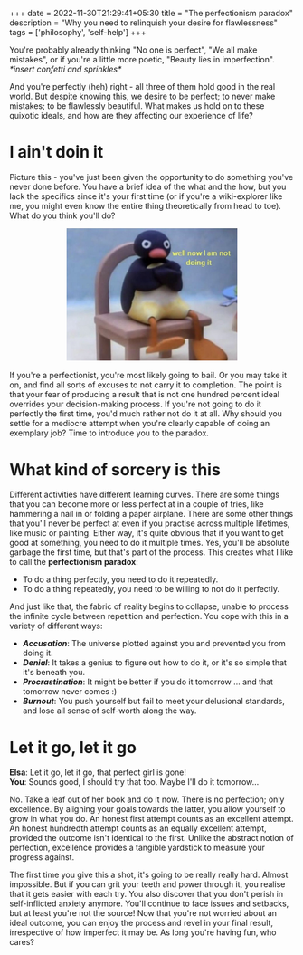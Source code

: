 +++
date = 2022-11-30T21:29:41+05:30
title = "The perfectionism paradox"
description = "Why you need to relinquish your desire for flawlessness"
tags = ['philosophy', 'self-help']
+++

You're probably already thinking "No one is perfect", "We all make mistakes", or if you're a little more poetic, "Beauty lies in imperfection". *&ast;insert confetti and sprinkles&ast;*

And you're perfectly (heh) right - all three of them hold good in the real world. But despite knowing this, we desire to be perfect; to never make mistakes; to be flawlessly beautiful. What makes us hold on to these quixotic ideals, and how are they affecting our experience of life?

# I ain't doin it

Picture this - you've just been given the opportunity to do something you've never done before. You have a brief idea of the what and the how, but you lack the specifics since it's your first time (or if you're a wiki-explorer like me, you might even know the entire thing theoretically from head to toe). What do you think you'll do?

<p style="text-align:center">
<img alt="Pingu now I'm not doing it" src="./pingu-meme.jpg" width="60%" height="60%" />
</p>

If you're a perfectionist, you're most likely going to bail. Or you may take it on, and find all sorts of excuses to not carry it to completion. The point is that your fear of producing a result that is not one hundred percent ideal overrides your decision-making process. If you're not going to do it perfectly the first time, you'd much rather not do it at all. Why should you settle for a mediocre attempt when you're clearly capable of doing an exemplary job? Time to introduce you to the paradox.

# What kind of sorcery is this

Different activities have different learning curves. There are some things that you can become more or less perfect at in a couple of tries, like hammering a nail in or folding a paper airplane. There are some other things that you'll never be perfect at even if you practise across multiple lifetimes, like music or painting. Either way, it's quite obvious that if you want to get good at something, you need to do it multiple times. Yes, you'll be absolute garbage the first time, but that's part of the process. This creates what I like to call the **perfectionism paradox**:

- To do a thing perfectly, you need to do it repeatedly.
- To do a thing repeatedly, you need to be willing to not do it perfectly.

And just like that, the fabric of reality begins to collapse, unable to process the infinite cycle between repetition and perfection. You cope with this in a variety of different ways:

- ***Accusation***: The universe plotted against you and prevented you from doing it.
- ***Denial***: It takes a genius to figure out how to do it, or it's so simple that it's beneath you.
- ***Procrastination***: It might be better if you do it tomorrow ... and that tomorrow never comes :)
- ***Burnout***: You push yourself but fail to meet your delusional standards, and lose all sense of self-worth along the way.

# Let it go, let it go

**Elsa**: Let it go, let it go, that perfect girl is gone!\
**You**: Sounds good, I should try that too. Maybe I'll do it tomorrow...

No. Take a leaf out of her book and do it now. There is no perfection; only excellence. By aligning your goals towards the latter, you allow yourself to grow in what you do. An honest first attempt counts as an excellent attempt. An honest hundredth attempt counts as an equally excellent attempt, provided the outcome isn't identical to the first. Unlike the abstract notion of perfection, excellence provides a tangible yardstick to measure your progress against.

The first time you give this a shot, it's going to be really really hard. Almost impossible. But if you can grit your teeth and power through it, you realise that it gets easier with each try. You also discover that you don't perish in self-inflicted anxiety anymore. You'll continue to face issues and setbacks, but at least you're not the source! Now that you're not worried about an ideal outcome, you can enjoy the process and revel in your final result, irrespective of how imperfect it may be. As long you're having fun, who cares?
